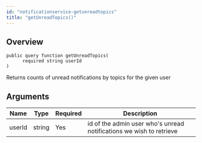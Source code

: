 ```yaml
---
id: "notificationservice-getunreadtopics"
title: "getUnreadTopics()"
---
```



## Overview




```luceescript
public query function getUnreadTopics(
      required string userId
)
```

Returns counts of unread notifications by topics for the given user

## Arguments


<div class="table-responsive"><table class="table"><thead><tr><th>Name</th><th>Type</th><th>Required</th><th>Description</th></tr></thead><tbody><tr><td>userId</td><td>string</td><td>Yes</td><td>id of the admin user who's unread notifications we wish to retrieve</td></tr></tbody></table></div>